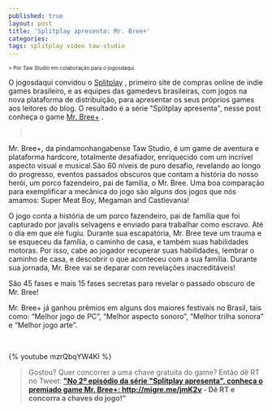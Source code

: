 ```yaml
---
published: true
layout: post
title: 'Splitplay apresenta: Mr. Bree+'
categories: 
tags: splitplay video taw-studio
---
```

<span style="font-size: x-small;">> Por Taw Studio em colabora&#231;&#227;o para o jogosdaqui.</span>
 

 
O jogosdaqui convidou o <a href="http://www.splitplay.com.br/pt" target="_blank">Splitplay</a>
, primeiro site de compras online de indie games brasileiro, e as equipes das gamedevs brasileiras, com jogos na nova plataforma de distribui&#231;&#227;o, para apresentar os seus pr&#243;prios games aos leitores do blog. 
O resultado &#233; a s&#233;rie &quot;Splitplay apresenta&quot;, nesse post conhe&#231;a o game <a href="http://www.splitplay.com/pt/games/mr-bree" target="_blank">Mr. Bree+</a>
.
> <br />
 

 
Mr. Bree+, da pindamonhangabense Taw Studio,  &#233; um game de aventura e plataforma hardcore, totalmente desafiador, enriquecido com um incr&#237;vel aspecto visual e musical.S&#227;o 60 n&#237;veis de puro desafio, revelando ao longo do progresso, eventos passados obscuros que contam a hist&#243;ria do nosso her&#243;i, um porco fazendeiro, pai de fam&#237;lia, o Mr. Bree.
Uma boa compara&#231;&#227;o para exemplificar a mec&#226;nica do jogo s&#227;o alguns dos jogos que n&#243;s amamos: Super Meat Boy, Megaman and Castlevania!
 

 
O jogo conta a hist&#243;ria de um porco fazendeiro, pai de fam&#237;lia que foi capturado por javalis selvagens e enviado para trabalhar como escravo. At&#233; o dia em que ele fugiu. Durante sua escapat&#243;ria, Mr. Bree teve um trauma e se esqueceu da fam&#237;lia, o caminho de casa, e tamb&#233;m suas habilidades motoras. Por isso, cabe ao jogador recuperar suas habilidades, lembrar o caminho de casa, e descobrir o que aconteceu com a sua fam&#237;lia. Durante sua jornada, Mr. Bree vai se deparar com revela&#231;&#245;es inacredit&#225;veis! 
 
S&#227;o 45 fases e mais 15 fases secretas para revelar o passado obscuro de Mr. Bree!
 
Mr. Bree+ j&#225; ganhou pr&#234;mios em alguns dos maiores festivais no Brasil, tais como: &#8220;Melhor jogo de PC&#8221;, &#8220;Melhor aspecto sonoro&#8221;, &#8221;Melhor trilha sonora&#8221; e &#8220;Melhor jogo arte&#8221;.
<div><br />
 
{% youtube mzrQbqYW4KI %}
 
> Gostou? Quer concorrer a uma chave gratuita do game?
> Ent&#227;o d&#234; RT no Tweet:<strong> <a href="https://twitter.com/jogosdaqui" target="_blank">&quot;No 2&#186; epis&#243;dio da s&#233;rie &quot;Splitplay apresenta&quot;, conhe&#231;a o premiado game Mr. Bree+: http://migre.me/jmK2v - D&#234; RT e concorra a chaves do jogo!&quot;</a>
</strong>
